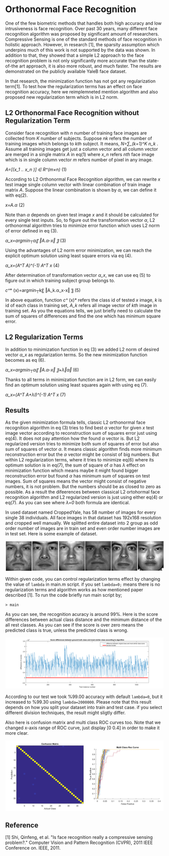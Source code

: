 
# Orthonormal Face Recognition

One of the few biometric methods that handles both high accuracy and low intrusiveness is face recognition. Over past 30 years, many different face recognition algorithm was proposed by significant amount of researchers. Compressive Sensing is one of the standard methods of face recognition in holistic approach. However, in research [1], the sparsity assumption which underpins much of this work is not supported by the data was shown. In addition to that, they showed that a simple L2 approach to the face recognition problem is not only significantly more accurate than the state-of-the art approach, it is also more robust, and much faster. The results are demonstrated on the publicly available YaleB face dataset. 

In that research, the minimization function has not got any regularization term[1]. To test how the regularization terms has an effect on face recognition accuracy, here we reimplemneted mention algorithm and also proposed new regularization term which is in L2 norm.

## L2 Orthonormal Face Recognition without Regularization Term

Consider face recognition with *n* number of training face images are collected from *K* number of subjects. Suppose *nk* refers the number of training images which belongs to *kth* subject. It means, *N=∑_(k=1)^K n_k*  . Assume all training images get just a column vector and all column vector are merged in a single matrix *A* in eq(1) where *x_n* refers *nth* face image which is in single column vector *m* refers number of pixel in any image.

*A=[(x_1 .. x_n )]  ∈ R^(m×n)*           (1)

According to L2 Orthonormal Face Recognition algorithm, we can rewrite *x* test image single column vector with linear combination of train image matrix *A*. Suppose the linear combination is shown by *α*, we can define it with eq(2).

*x=A.α*                                     (2)

Note than *α* depends on given test image *x* and it should be calculated for every single test inputs. So, to figure out the transformation vector *α*, L2 orthonormal algorithm tries to minimize error function which uses L2 norm of error defined in eq (3).

*α_x=argmin┬α⁡〖 ‖A.α-x‖ 〗*     (3)

Using the advantages of L2 norm error minimization, we can reach the explicit optimum solution using least square errors via eq (4).

*α_x=(A^T A)^(-1) A^T x*                      (4)

After determination of transformation vector *α_x*, we can use eq (5) to figure out in which training subject group belongs to.

*c^** (x)=argmin┬k⁡〖 ‖A_k.α_x-x‖ 〗           (5)

In above equation, function *c^* (x)* refers the class id of tested *x* image, *k* is id of each class in training set, *A_k* refers all image vector of *kth* image in training set. As you the equations tells, we just briefly need to calculate the sum of squares of differences and find the one which has minimum square error.

## L2 Regularization Terms

In addition to minimization function in eq (3) we added L2 norm of desired vector *α_x* as regularization terms. So the new minimization function becomes as eq (6).

*α_x=argmin┬α⁡〖 ‖A.α-x‖ 〗+λ‖α‖*         (6)

Thanks to all terms in minimization function are in L2 form, we can easily find an optimum solution using least squares again with using eq (7).

*α_x=(A^T A+λI)^(-1) A^T x*    (7)  


## Results
As the given minimization formula tells, classic L2 orthonormal face recognition algorithm in eq (3) tries to find best *α* vector for given *x* test image vector according to reconstruction sum of squares error just using eq(4). It does not pay attention how the found *α* vector is. But L2 regularized version tries to minimize both sum of squares of error but also sum of squares of vector *α*. It means classic algorithm finds more minimum reconstruction error but the *α* vector might be consist of big numbers. But within L2 regularization terms, where it tries to minimize eq(6) where its optimum solution is in eq(7), the sum of square of *α* has *λ* effect on minimization function which means maybe it might found bigger reconstruction error but found *α* has minimum sum of squares on test images. Sum of squares means the vector might consist of negative numbers, it is not problem. But the numbers should be as closed to zero as possible. As a result the difeerences between classical L2 ortohormal face recognition algorithm and L2 regularized version is just using either eq(4) or eq(7). As you can see where *λ=0* both formula are identical.  


In used dataset named CroppedYale, has 58 number of images for every single 38 individuals. All face images in that dataset has 192x168 resolution and cropped well manually. We splitted entire dataset into 2 group as odd order number of images are in train set and even order number images are in test set. Here is some example of dataset.

![Sample image](sampleinput.jpg?raw=true "Title")

Within given code, you can control regularization terms effect by changing the value of `lambda` in main.m script. if you set `lambda=0;` means there is no regularization terms and algorithm works as how mentioned paper described [1]. To run the code briefly run main script by;
```{Matlab}
> main
```
As you can see, the recognition acuracy is around 99%. Here is the score differences between actual class distance and the minimum distance of the all rest classes. As you can see if the score is over zero means the predicted class is true, unless the predicted class is wrong. 

![Sample image](result.bmp?raw=true "Title")

According to our test we took %99.00 accuracy with default `lambda=0`, but it increased to %99.30 using `lambda=2000000`. Please note that this result depends on how you split your dataset into train and test case. if you select different division techniques, the result might sligtly differ.  

Also here is confusion matrix and multi class ROC curves too. Note that we changed x-axis range of ROC curve, just display [0 0.4] in order to make it more clear.

![Sample image](confroc.bmp?raw=true "Title")

## Reference ##
[1]	Shi, Qinfeng, et al. "Is face recognition really a compressive sensing problem?." Computer Vision and Pattern Recognition (CVPR), 2011 IEEE Conference on. IEEE, 2011. 
